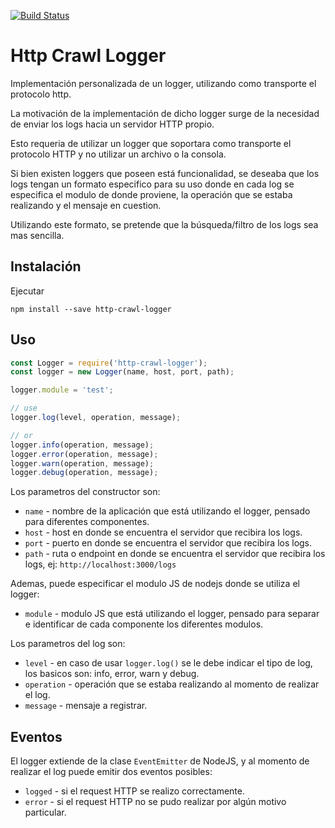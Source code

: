 [![Build Status](https://travis-ci.org/emanuelbalcazar/http-crawl-logger.svg?branch=master)](https://travis-ci.org/emanuelbalcazar/http-crawl-logger)


# Http Crawl Logger

Implementación personalizada de un logger, utilizando como transporte el protocolo http.

La motivación de la implementación de dicho logger surge de la necesidad de enviar los logs hacia un servidor HTTP propio.

Esto requeria de utilizar un logger que soportara como transporte el protocolo HTTP y no utilizar un archivo o la consola.

Si bien existen loggers que poseen está funcionalidad, se deseaba que los logs tengan un formato especifico para su uso donde en cada log se especifica el modulo de donde proviene, la operación que se estaba realizando y el mensaje en cuestion.

Utilizando este formato, se pretende que la búsqueda/filtro de los logs sea mas sencilla.


## Instalación

Ejecutar

```
npm install --save http-crawl-logger
```

## Uso

```javascript
const Logger = require('http-crawl-logger');
const logger = new Logger(name, host, port, path);

logger.module = 'test';

// use
logger.log(level, operation, message);

// or
logger.info(operation, message);
logger.error(operation, message);
logger.warn(operation, message);
logger.debug(operation, message);

```

Los parametros del constructor son:

* `name` - nombre de la aplicación que está utilizando el logger, pensado para diferentes componentes.
* `host` - host en donde se encuentra el servidor que recibira los logs.
* `port` - puerto en donde se encuentra el servidor que recibira los logs.
* `path` - ruta o endpoint en donde se encuentra el servidor que recibira los logs, ej: `http://localhost:3000/logs`


Ademas, puede especificar el modulo JS de nodejs donde se utiliza el logger:

* `module` - modulo JS que está utilizando el logger, pensado para separar e identificar de cada componente los diferentes modulos.

Los parametros del log son:
* `level` - en caso de usar `logger.log()` se le debe indicar el tipo de log, los basicos son: info, error, warn y debug.
* `operation` - operación que se estaba realizando al momento de realizar el log.
* `message` - mensaje a registrar.

## Eventos

El logger extiende de la clase `EventEmitter` de NodeJS, y al momento de realizar el log puede emitir dos eventos posibles:

* `logged` - si el request HTTP se realizo correctamente.
* `error` - si el request HTTP no se pudo realizar por algún motivo particular.
